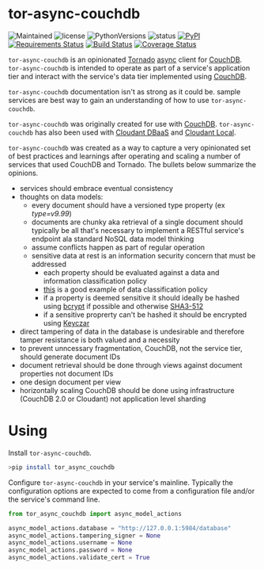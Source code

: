 # tor-async-couchdb
![Maintained](https://img.shields.io/maintenance/yes/2017.svg?style=flat)
![license](https://img.shields.io/pypi/l/tor-async-couchdb.svg?style=flat)
![PythonVersions](https://img.shields.io/pypi/pyversions/tor-async-couchdb.svg?style=flat)
![status](https://img.shields.io/pypi/status/tor-async-couchdb.svg?style=flat)
[![PyPI](https://img.shields.io/pypi/v/tor-async-couchdb.svg?style=flat)](https://pypi.python.org/pypi/tor-async-couchdb)
[![Requirements Status](https://requires.io/github/simonsdave/tor-async-couchdb/requirements.svg?branch=master)](https://requires.io/github/simonsdave/tor-async-couchdb/requirements/?branch=master)
[![Build Status](https://travis-ci.org/simonsdave/tor-async-couchdb.svg)](https://travis-ci.org/simonsdave/tor-async-couchdb)
[![Coverage Status](https://coveralls.io/repos/simonsdave/tor-async-couchdb/badge.svg)](https://coveralls.io/r/simonsdave/tor-async-couchdb)

```tor-async-couchdb``` is an opinionated [Tornado](http://www.tornadoweb.org/en/stable/)
[async](http://tornado.readthedocs.org/en/latest/guide/async.html) client
for [CouchDB](http://couchdb.apache.org/).
```tor-async-couchdb``` is intended to operate as part of a service's application
tier and interact with the service's data tier implemented
using [CouchDB](http://couchdb.apache.org/).

```tor-async-couchdb``` documentation isn't as strong as it could be.
sample services are best way to gain an understanding of how to
use ```tor-async-couchdb```.

```tor-async-couchdb``` was originally created for use with
[CouchDB](http://couchdb.apache.org/). ```tor-async-couchdb```
has also been used with [Cloudant DBaaS](https://cloudant.com/product/)
and [Cloudant Local](https://cloudant.com/cloudant-local/).

```tor-async-couchdb``` was created as a way to capture a very opinionated set of best practices
and learnings after operating and scaling a number of services that used CouchDB
and Tornado. The bullets below summarize the opinions.

* services should embrace eventual consistency
* thoughts on data models:
    * every document should have a versioned type property (ex *type=v9.99*)
    * documents are chunky aka retrieval of a single document should typically be all
    that's necessary to implement a RESTful service's endpoint
    ala standard NoSQL data model thinking
    * assume conflicts happen as part of regular operation
    * sensitive data at rest is an information security concern that must be addressed
        * each property should be evaluated against a data and information classification policy
        * [this](http://www.cmu.edu/iso/governance/guidelines/data-classification.html) is a good example of data classification policy
        * if a property is deemed sensitive it should ideally be hashed using [bcrypt](https://pypi.python.org/pypi/py-bcrypt/) if possible
        and otherwise [SHA3-512](http://en.wikipedia.org/wiki/SHA-3)
        * if a sensitive proprerty can't be hashed it should be encrypted using [Keyczar](http://www.keyczar.org/)
* direct tampering of data in the database is undesirable and therefore tamper resistance is both valued and a necessity
* to prevent unncessary fragmentation, CouchDB, not the service tier, should generate document IDs
* document retrieval should be done through views against document properties not document IDs
* one design document per view
* horizontally scaling CouchDB should be done using infrastructure (CouchDB 2.0 or Cloudant)
not application level sharding

# Using

Install ```tor-async-couchdb```.

```bash
>pip install tor_async_couchdb
```

Configure ```tor-async-couchdb``` in your service's mainline.
Typically the configuration options are expected to come
from a configuration file and/or the service's command line.

```python
from tor_async_couchdb import async_model_actions

async_model_actions.database = "http://127.0.0.1:5984/database"
async_model_actions.tampering_signer = None
async_model_actions.username = None
async_model_actions.password = None
async_model_actions.validate_cert = True
```
